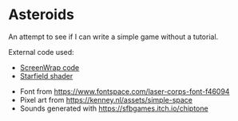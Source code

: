 # Asteroids

An attempt to see if I can write a simple game without a tutorial.

External code used:

* [ScreenWrap code](https://github.com/sp33dy/Godot-v3-Tutorials-Competent/tree/master/Screen%20Wrap%20Node/ScreenWrap)
* [Starfield shader](https://www.youtube.com/watch?v=EQv5kzqpYOk)

- Font from https://www.fontspace.com/laser-corps-font-f46094
- Pixel art from https://kenney.nl/assets/simple-space
- Sounds generated with https://sfbgames.itch.io/chiptone

